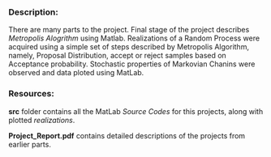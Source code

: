 ### Description:

 There are many parts to the project. Final stage of the project describes *Metropolis Alogrithm* using Matlab.
 Realizations of a Random Process were acquired using a simple set of steps described by Metropolis Algorithm, namely,
 Proposal Distribution, accept or reject samples based on Acceptance probability. Stochastic properties of Markovian Chanins 
were observed and data ploted using MatLab.      

### Resources:
   **src** folder contains all the MatLab *Source Codes* for this projects, along with plotted *realizations*. 

**Project_Report.pdf** contains detailed descriptions of the projects from earlier parts. 
 
